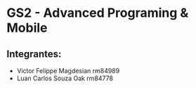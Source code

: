 # GS2 - Advanced Programing & Mobile

## Integrantes: 
- Victor Felippe Magdesian rm84989
- Luan Carlos Souza Oak rm84778
